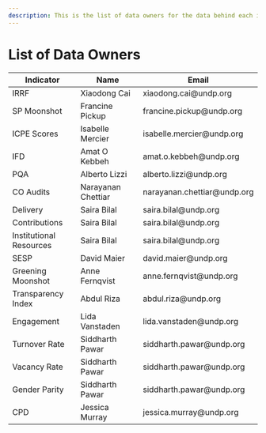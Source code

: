 ```yaml
---
description: This is the list of data owners for the data behind each indicator.
---
```


# List of Data Owners

<table><thead><tr><th width="223">Indicator</th><th width="270">Name</th><th>Email</th></tr></thead><tbody><tr><td>IRRF</td><td>Xiaodong Cai</td><td>xiaodong.cai@undp.org</td></tr><tr><td>SP Moonshot</td><td>Francine Pickup</td><td>francine.pickup@undp.org</td></tr><tr><td>ICPE Scores</td><td>Isabelle Mercier</td><td>isabelle.mercier@undp.org</td></tr><tr><td>IFD</td><td>Amat O Kebbeh</td><td>amat.o.kebbeh@undp.org</td></tr><tr><td>PQA</td><td>Alberto Lizzi</td><td>alberto.lizzi@undp.org</td></tr><tr><td>CO Audits</td><td>Narayanan Chettiar</td><td>narayanan.chettiar@undp.org</td></tr><tr><td>Delivery</td><td>Saira Bilal</td><td>saira.bilal@undp.org</td></tr><tr><td>Contributions</td><td>Saira Bilal</td><td>saira.bilal@undp.org</td></tr><tr><td>Institutional Resources</td><td>Saira Bilal</td><td>saira.bilal@undp.org</td></tr><tr><td>SESP</td><td>David Maier</td><td>david.maier@undp.org</td></tr><tr><td>Greening Moonshot</td><td>Anne Fernqvist</td><td>anne.fernqvist@undp.org</td></tr><tr><td>Transparency Index</td><td>Abdul Riza</td><td>abdul.riza@undp.org</td></tr><tr><td>Engagement</td><td>Lida Vanstaden</td><td>lida.vanstaden@undp.org</td></tr><tr><td>Turnover Rate</td><td>Siddharth Pawar</td><td>siddharth.pawar@undp.org</td></tr><tr><td>Vacancy Rate</td><td>Siddharth Pawar</td><td>siddharth.pawar@undp.org</td></tr><tr><td>Gender Parity</td><td>Siddharth Pawar</td><td>siddharth.pawar@undp.org</td></tr><tr><td>CPD</td><td>Jessica Murray</td><td>jessica.murray@undp.org</td></tr></tbody></table>
